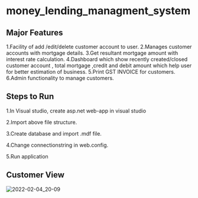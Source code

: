 # money_lending_managment_system

## Major Features
1.Facility of add /edit/delete customer account  to user.
2.Manages  customer accounts  with mortgage details.
3.Get resultant mortgage amount with interest rate calculation.
4.Dashboard which show recently created/closed customer account , total mortgage  ,credit and debit amount which help user for better estimation of business.
5.Print GST INVOICE for customers.
6.Admin functionality to manage customers.

## Steps to Run

1.In Visual studio, create asp.net web-app in visual studio

2.Import above file structure.

3.Create database and import .mdf file.

4.Change connectionstring in web.config.

5.Run application

## Customer View
![2022-02-04_20-09](https://user-images.githubusercontent.com/25721103/152547715-10adee2d-bdd1-453c-a4db-2b128c99ea9d.png)
